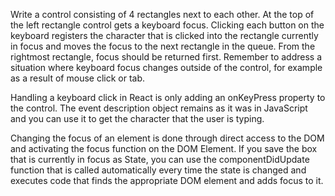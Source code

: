 Write a control consisting of 4 rectangles next to each other. At the top of the left rectangle control gets a keyboard focus. Clicking each button on the keyboard registers the character that is clicked into the rectangle currently in focus and moves the focus to the next rectangle in the queue. From the rightmost rectangle, focus should be returned first. Remember to address a situation where keyboard focus changes outside of the control, for example as a result of mouse click or tab.

Handling a keyboard click in React is only adding an onKeyPress property to the control. The event description object remains as it was in JavaScript and you can use it to get the character that the user is typing.

Changing the focus of an element is done through direct access to the DOM and activating the focus function on the DOM Element. If you save the box that is currently in focus as State, you can use the componentDidUpdate function that is called automatically every time the state is changed and executes code that finds the appropriate DOM element and adds focus to it.
